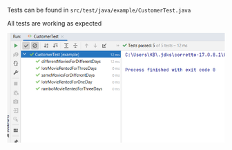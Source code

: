 Tests can be found in `src/test/java/example/CustomerTest.java`

All tests are working as expected

![img.png](img.png)